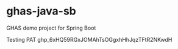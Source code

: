 # ghas-java-sb

GHAS demo project for Spring Boot

Testing PAT 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
